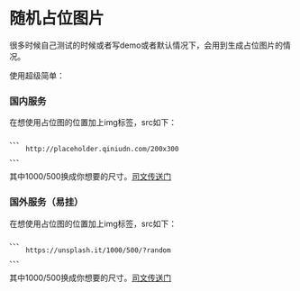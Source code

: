 # 随机占位图片

很多时候自己测试的时候或者写demo或者默认情况下，会用到生成占位图片的情况。

使用超级简单：

### 国内服务

在想使用占位图的位置加上img标签，src如下：

	、、、
		http://placeholder.qiniudn.com/200x300	
	、、、

其中1000/500换成你想要的尺寸。<a href="http://placeholder.qiniudn.com/200x300" target="_blank">司文传送门</a>

### 国外服务（易挂）

在想使用占位图的位置加上img标签，src如下：

	、、、
		https://unsplash.it/1000/500/?random	
	、、、

其中1000/500换成你想要的尺寸。<a href="https://unsplash.it/1000/500/?random" target="_blank">司文传送门</a>
